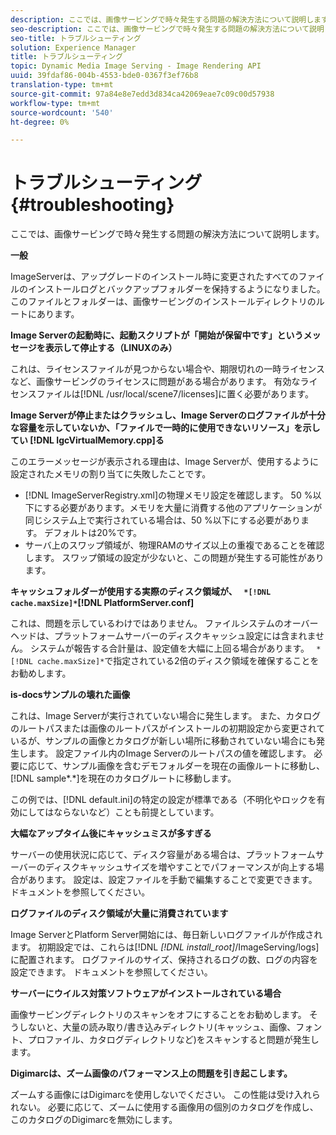 ```yaml
---
description: ここでは、画像サービングで時々発生する問題の解決方法について説明します。
seo-description: ここでは、画像サービングで時々発生する問題の解決方法について説明します。
seo-title: トラブルシューティング
solution: Experience Manager
title: トラブルシューティング
topic: Dynamic Media Image Serving - Image Rendering API
uuid: 39fdaf86-004b-4553-bde0-0367f3ef76b8
translation-type: tm+mt
source-git-commit: 97a84e8e7edd3d834ca42069eae7c09c00d57938
workflow-type: tm+mt
source-wordcount: '540'
ht-degree: 0%

---
```



# トラブルシューティング{#troubleshooting}

ここでは、画像サービングで時々発生する問題の解決方法について説明します。

**一般**

ImageServerは、アップグレードのインストール時に変更されたすべてのファイルのインストールログとバックアップフォルダーを保持するようになりました。 このファイルとフォルダーは、画像サービングのインストールディレクトリのルートにあります。

**Image Serverの起動時に、起動スクリプトが「開始が保留中です」というメッセージを表示して停止する（LINUXのみ）**

これは、ライセンスファイルが見つからない場合や、期限切れの一時ライセンスなど、画像サービングのライセンスに問題がある場合があります。 有効なライセンスファイルは[!DNL /usr/local/scene7/licenses]に置く必要があります。

**Image Serverが停止またはクラッシュし、Image Serverのログファイルが十分な容量を示していないか、「ファイルで一時的に使用できないリソース」を示してい [!DNL IgcVirtualMemory.cpp]る**

このエラーメッセージが表示される理由は、Image Serverが、使用するように設定されたメモリの割り当てに失敗したことです。

* [!DNL ImageServerRegistry.xml]の物理メモリ設定を確認します。 50 %以下にする必要があります。メモリを大量に消費する他のアプリケーションが同じシステム上で実行されている場合は、50 %以下にする必要があります。 デフォルトは20%です。
* サーバ上のスワップ領域が、物理RAMのサイズ以上の重複であることを確認します。 スワップ領域の設定が少ないと、この問題が発生する可能性があります。

**キャッシュフォルダーが使用する実際のディスク領域が、 ` *[!DNL cache.maxSize]*`[!DNL PlatformServer.conf]**

これは、問題を示しているわけではありません。 ファイルシステムのオーバーヘッドは、プラットフォームサーバーのディスクキャッシュ設定には含まれません。 システムが報告する合計量は、設定値を大幅に上回る場合があります。 ` *[!DNL cache.maxSize]*`で指定されている2倍のディスク領域を確保することをお勧めします。

**is-docsサンプルの壊れた画像**

これは、Image Serverが実行されていない場合に発生します。 また、カタログのルートパスまたは画像のルートパスがインストールの初期設定から変更されているが、サンプルの画像とカタログが新しい場所に移動されていない場合にも発生します。 設定ファイル内のImage Serverのルートパスの値を確認します。 必要に応じて、サンプル画像を含むデモフォルダーを現在の画像ルートに移動し、[!DNL sample*.*]を現在のカタログルートに移動します。

この例では、[!DNL default.ini]の特定の設定が標準である（不明化やロックを有効にしてはならないなど）ことも前提としています。

**大幅なアップタイム後にキャッシュミスが多すぎる**

サーバーの使用状況に応じて、ディスク容量がある場合は、プラットフォームサーバーのディスクキャッシュサイズを増やすことでパフォーマンスが向上する場合があります。 設定は、設定ファイルを手動で編集することで変更できます。 ドキュメントを参照してください。

**ログファイルのディスク領域が大量に消費されています**

Image ServerとPlatform Server開始には、毎日新しいログファイルが作成されます。 初期設定では、これらは[!DNL *[!DNL install_root]*/ImageServing/logs]に配置されます。 ログファイルのサイズ、保持されるログの数、ログの内容を設定できます。 ドキュメントを参照してください。

**サーバーにウイルス対策ソフトウェアがインストールされている場合**

画像サービングディレクトリのスキャンをオフにすることをお勧めします。 そうしないと、大量の読み取り/書き込みディレクトリ(キャッシュ、画像、フォント、プロファイル、カタログディレクトリなど)をスキャンすると問題が発生します。

**Digimarcは、ズーム画像のパフォーマンス上の問題を引き起こします。**

ズームする画像にはDigimarcを使用しないでください。 この性能は受け入れられない。 必要に応じて、ズームに使用する画像用の個別のカタログを作成し、このカタログのDigimarcを無効にします。
